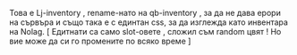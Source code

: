 Това е Lj-inventory , rename-нато на qb-inventory , за да не дава ерори на сървъра и също така е с единтан css, за да изглежда като инвентара на Nolag. 
[ Едитнати са само slot-овете , сложил съм random цвят ! Но вие може да си го промените по всяко време ]
